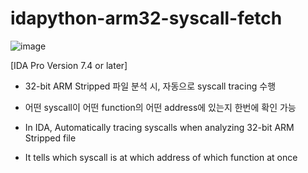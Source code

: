 # idapython-arm32-syscall-fetch

![image](https://user-images.githubusercontent.com/109819333/180492125-88593e2a-53f8-431b-9bf4-1c57591bbcae.png)


[IDA Pro Version 7.4 or later]

- 32-bit ARM Stripped 파일 분석 시, 자동으로 syscall tracing 수행

- 어떤 syscall이 어떤 function의 어떤 address에 있는지 한번에 확인 가능




- In IDA, Automatically tracing syscalls when analyzing 32-bit ARM Stripped file

- It tells which syscall is at which address of which function at once
